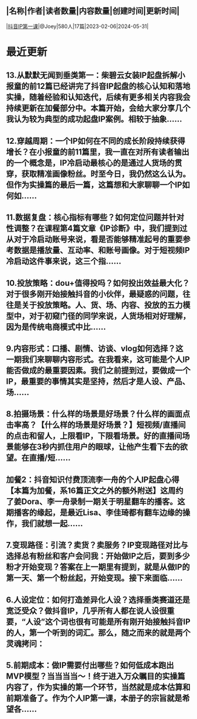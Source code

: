 |名称|作者|读者数量|内容数量|创建时间|更新时间|
---
|[抖音IP第一课](https://xiaobot.net/p/Joey20233?refer=0b133df9-27dc-423b-8101-639049001c13)|@Joey|580人|17篇|2023-02-06|2024-05-31|

# 最近更新
## 13.从默默无闻到垂类第一：柴碧云女装IP起盘拆解小报童的前12篇已经讲完了抖音IP起盘的核心认知和落地实操，随着经验和认知迭代，后续有更多相关内容我会持续更新在加餐部分中。本篇开始，会给大家分享几个我认为较为典型的成功起盘IP案例。相较于抽象......
## 12.穿越周期：一个IP如何在不同的成长阶段持续获得增长？在小报童的前11篇里，我一直在对所有读者输出的一个概念是，IP冷启动最核心的是通过人货场的贯穿，获取精准画像粉丝。时至今日，我仍然这么认为。但作为实操篇的最后一篇，这篇想和大家聊聊一个IP如何如......
## 11.数据复盘：核心指标有哪些？如何定位问题并针对性调整？在课程第4篇文章《IP诊断》中，我们提到过从对于冷启动账号来说，看是否能够精准起号的重要参考数据是播放量、互动率、和账号画像。对于短视频IP冷启动这件事来说，这三个指......
## 10.投放策略：dou+值得投吗？如何投出效益最大化？对于很多刚开始接触抖音的小伙伴，最疑惑的问题，往往是关于投放策略。人、货、场、内容、投放的五力模型中，对于初窥门径的同学来说，人货场相对好理解，因为是传统电商模式中比......
## 9.内容形式：口播、剧情、访谈、vlog如何选择？这一期我们来聊聊内容形式。在我看来，这可能是个人IP能否做成的最重要因素。我们之前提到过，要做成一个IP，最重要的事情其实是坚持，然后才是人设、产品、场......
## 8.拍摄场景：什么样的场景是好场景？什么样的画面点击率高？【什么样的场景是好场景？】短视频/直播间的点击和留人，上限看IP，下限看场景。好的直播间场景能够在3秒内抓住用户的眼球，让他产生看下去的欲望。在直播/短......
## 加餐2：抖音知识付费顶流李一舟的个人IP起盘心得【本篇为加餐，系16篇正文之外的额外附送】这周约了姜Dora、李一舟录制一期关于明星翻车的播客。这期播客的缘起，是最近Lisa、李佳琦都有翻车边缘的操作，我们就想一起......
## 7.变现路径：引流？卖货？卖服务？IP变现路径对比与选择总有粉丝和客户会问我：开始做IP之后，要到多少粉才开始变现？答案在上一期里有提到，就是从做IP的第一天、第一个粉丝起，开始变现。接下来面临......
## 6.人设定位：如何打造差异化人设？选择垂类赛道还是宽泛受众？做抖音IP，几乎所有人都在说人设很重要，“人设”这个词也很有可能是所有刚开始接触抖音IP的人，第一个听到的词汇。那么，随之而来的就是两个灵魂拷问：
## 5.前期成本：做IP需要付出哪些？如何低成本跑出MVP模型？当当当当～！终于进入万众瞩目的实操篇内容了，作为实操的第一个环节，当然就是成本估算和前期准备了。作为个人IP第一课，本册子的宗旨就是希望各......

